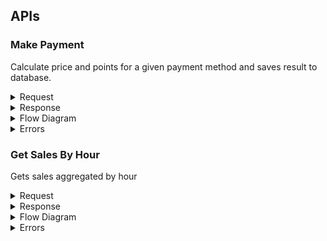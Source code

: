 ## APIs

### Make Payment

Calculate price and points for a given payment method and saves result to database.
<details closed>
<summary>Request</summary>

```agsl
{
  "price": "100.00",                    // String
  "priceModifier": 0.95,                // Float
  "paymentMethod": "MASTERCARD",        // String
  "datetime": "2022-09-01T03:05:00Z"    // String
}
```
</details>
<details closed>
<summary>Response</summary>

```agsl
{
  "finalPrice": "95.0",
  "points": 5
}
```
</details>

<details closed>
<summary>Flow Diagram</summary>

<img width="660" alt="Screen Shot 2566-03-09 at 01 53 17" src="https://user-images.githubusercontent.com/33531627/223808660-4f633a99-ef1e-46a2-8f1b-cd234653d8ff.png">

</details>

<details closed>
<summary>Errors</summary>

#### Invalid request error

```agsl
{
  "code": 3,  // INVALID_ARGUMENT
  "details": "Request validation failed with error: java.time.format.DateTimeParseException: Text '2022-0901T03:05:00Z' could not be parsed at index 7"
}
```

#### Invalid price modifier error

```agsl
{
  "code": 9,  // FAILED_PRECONDTION
  "details": "Invalid price multiplier: CASH payment is set to accept multipliers between 0.90 and 1.00",
}
```
</details> 



### Get Sales By Hour
Gets sales aggregated by hour
<details closed>
<summary>Request</summary>

```agsl
{
  "startDateTime": "2019-09-01T00:00:00Z", 
  "endDateTime": "2024-09-01T23:59:59Z" 
}
```
</details>
<details closed>
<summary>Response</summary>

```agsl
{
  "finalPrice": "95.0",
  "points": 5
}
```
</details>

<details closed>
<summary>Flow Diagram</summary>

<img width="655" alt="Screen Shot 2566-03-09 at 01 53 25" src="https://user-images.githubusercontent.com/33531627/223808707-18875155-76c6-4295-ab84-3c5d2c364448.png">
</details>

<details closed>
<summary>Errors</summary>

#### Invalid request error

```agsl
{
  "code": 3,
  "details": "Request validation failed with error: java.time.format.DateTimeParseException: Text '2022-0901T03:05:00Z' could not be parsed at index 7",
}
```

</details>
